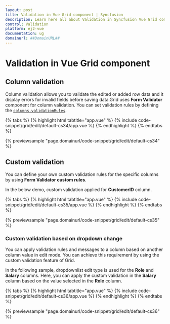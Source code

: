 ```yaml
---
layout: post
title: Validation in Vue Grid component | Syncfusion
description: Learn here all about Validation in Syncfusion Vue Grid component of Syncfusion Essential JS 2 and more.
control: Validation 
platform: ej2-vue
documentation: ug
domainurl: ##DomainURL##
---
```


# Validation in Vue Grid component

## Column validation

Column validation allows you to validate the edited or added row data and it display errors for invalid fields before saving data.Grid uses **Form Validator** component for column validation.
You can set validation rules by defining the [`columns.validationRules`](https://ej2.syncfusion.com/vue/documentation/api/grid/column/#validationrules).

{% tabs %}
{% highlight html tabtitle="app.vue" %}
{% include code-snippet/grid/edit/default-cs34/app.vue %}
{% endhighlight %}
{% endtabs %}
        
{% previewsample "page.domainurl/code-snippet/grid/edit/default-cs34" %}

## Custom validation

You can define your own custom validation rules for the specific columns by using **Form Validator custom rules**.

In the below demo, custom validation applied for **CustomerID** column.

{% tabs %}
{% highlight html tabtitle="app.vue" %}
{% include code-snippet/grid/edit/default-cs35/app.vue %}
{% endhighlight %}
{% endtabs %}
        
{% previewsample "page.domainurl/code-snippet/grid/edit/default-cs35" %}

### Custom validation based on dropdown change

You can apply validation rules and messages to a column based on another column value in edit mode. You can achieve this requirement by using the custom validation feature of Grid.

In the following sample, dropdownlist edit type is used for the **Role** and **Salary** columns. Here, you can apply the custom validation in the **Salary** column based on the value selected in the **Role** column.

{% tabs %}
{% highlight html tabtitle="app.vue" %}
{% include code-snippet/grid/edit/default-cs36/app.vue %}
{% endhighlight %}
{% endtabs %}
        
{% previewsample "page.domainurl/code-snippet/grid/edit/default-cs36" %}